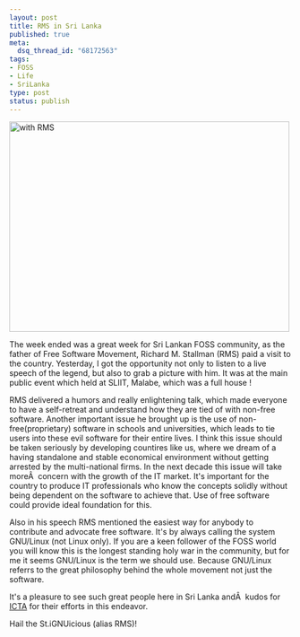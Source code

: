 ```yaml
--- 
layout: post
title: RMS in Sri Lanka
published: true
meta: 
  dsq_thread_id: "68172563"
tags: 
- FOSS
- Life
- SriLanka
type: post
status: publish
---
```

<img src="http://farm3.static.flickr.com/2136/2201904660_0138ea4fe5.jpg?v=0" alt="with RMS" height="375" width="500" />

The week ended was a great week for Sri Lankan FOSS community, as the father of Free Software Movement, Richard M. Stallman (RMS) paid a visit to the country. Yesterday, I got the opportunity not only to listen to a live speech of the legend, but also to grab a picture with him. It was at the main public event which held at SLIIT, Malabe, which was a full house !

RMS delivered a humors and really enlightening talk, which made everyone to have a self-retreat and understand how they are tied of with non-free software. Another important issue he brought up is the use of non-free(proprietary) software in schools and universities, which leads to tie users into these evil software for their entire lives. I think this issue should be taken seriously by developing countires like us, where we dream of a having standalone and stable economical environment without getting arrested by the multi-national firms. In the next decade this issue will take moreÂ  concern with the growth of the IT market. It's important for the country to produce IT professionals who know the concepts solidly without being dependent on the software to achieve that. Use of free software could provide ideal foundation for this.

Also in his speech RMS mentioned the easiest way for anybody to contribute and advocate free software. It's by always calling the system GNU/Linux (not Linux only). If you are a keen follower of the FOSS world you will know this is the longest standing holy war in the community, but for me it seems GNU/Linux is the term we should use. Because GNU/Linux referrs to the great philosophy behind the whole movement not just the software.

It's a pleasure to see such great people here in Sri Lanka andÂ  kudos for <a href="http://www.icta.lk">ICTA</a> for their efforts in this endeavor.

Hail the St.iGNUicious (alias RMS)!
